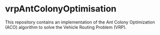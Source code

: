 # vrpAntColonyOptimisation
This repository contains an implementation of the Ant Colony Optimization (ACO) algorithm to solve the Vehicle Routing Problem (VRP).
